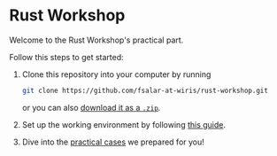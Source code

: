 # Rust Workshop

Welcome to the Rust Workshop's practical part.

Follow this steps to get started:

1. Clone this repository into your computer by running

    ```sh
    git clone https://github.com/fsalar-at-wiris/rust-workshop.git
    ```

    or you can also [download it as a `.zip`](https://github.com/fsalar-at-wiris/rust-workshop/archive/refs/heads/main.zip).

2. Set up the working environment by following [this guide](./PREPARATIVES.md).

3. Dive into the [practical cases](./PRACTICAL_CASE.md) we prepared for you!
